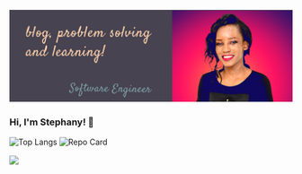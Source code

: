 
![Header](https://raw.githubusercontent.com/Stephany-Doris/Stephany-Doris/main/my-pic.png "Header")
### Hi, I'm Stephany! 👋

![Top Langs](https://github-readme-stats.vercel.app/api/top-langs/?username=Stephany-Doris&layout=compact)
![Repo Card](https://github-readme-stats.vercel.app/api/repo/?username=Stephany-Doris&layout=compact)

<img align="center" src="https://github-readme-stats.vercel.app/api?username=Stephany-Doris&hide=issues,contribs&show_icons=true&theme=dark" />
<!--
**Stephany-Doris/Stephany-Doris** is a ✨ _special_ ✨ repository because its `README.md` (this file) appears on your GitHub profile.

Here are some ideas to get you started:

- 🔭 I’m currently working on ...
- 🌱 I’m currently learning ...
- 👯 I’m looking to collaborate on ...
- 🤔 I’m looking for help with ...
- 💬 Ask me about ...
- 📫 How to reach me: ...
- 😄 Pronouns: ...
- ⚡ Fun fact: ...
-->
